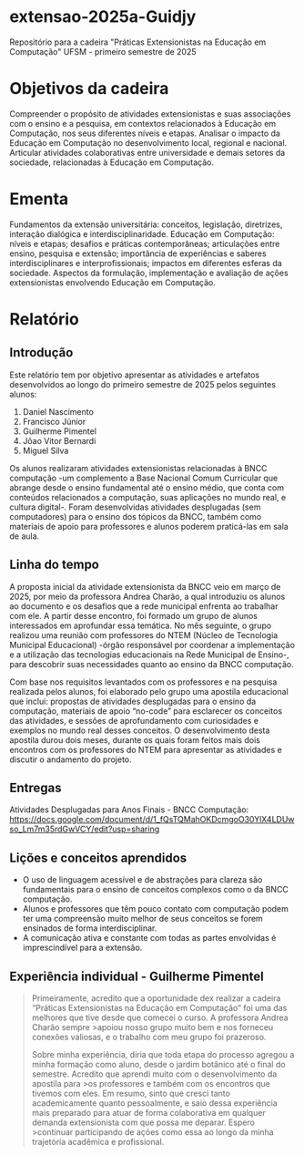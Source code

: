 # extensao-2025a-Guidjy

Repositório para a cadeira "Práticas Extensionistas na Educação em Computação" UFSM - primeiro semestre de 2025

# Objetivos da cadeira

Compreender o propósito de atividades extensionistas e suas associações com o ensino e a pesquisa, em contextos relacionados à Educação em Computação, nos seus diferentes níveis e etapas. Analisar o impacto da Educação em Computação no desenvolvimento local, regional e nacional. Articular atividades colaborativas entre universidade e demais setores da sociedade, relacionadas à Educação em Computação.

# Ementa

Fundamentos da extensão universitária: conceitos, legislação, diretrizes, interação dialógica e interdisciplinaridade. Educação em Computação: níveis e etapas; desafios e práticas contemporâneas; articulações entre ensino, pesquisa e extensão; importância de experiências e saberes interdisciplinares e interprofissionais; impactos em diferentes esferas da sociedade. Aspectos da formulação, implementação e avaliação de ações extensionistas envolvendo Educação em Computação.

# Relatório

## Introdução
Este relatório tem por objetivo apresentar as atividades e artefatos desenvolvidos ao longo do primeiro semestre de 2025 pelos seguintes alunos:
1. Daniel Nascimento
2. Francisco Júnior
3. Guilherme Pimentel
4. Jõao Vitor Bernardi
5. Miguel Silva
   
Os alunos realizaram atividades extensionistas relacionadas à BNCC computação -um complemento a Base Nacional Comum Curricular que abrange desde o ensino fundamental até o ensino médio, que conta com conteúdos relacionados a computação, suas aplicações no mundo real, e cultura digital-. Foram desenvolvidas atividades desplugadas (sem computadores) para o ensino dos tópicos da BNCC, também como materiais de apoio para professores e alunos poderem praticá-las em sala de aula.

## Linha do tempo
   A proposta inicial da atividade extensionista da BNCC veio em março de 2025, por meio da professora Andrea Charão, a qual introduziu os alunos ao documento e os desafios que a rede municipal enfrenta ao trabalhar com ele. A partir desse encontro, foi formado um grupo de alunos interessados em aprofundar essa temática. No mês seguinte, o grupo realizou uma reunião com professores do NTEM (Núcleo de Tecnologia Municipal Educacional) -órgão responsável por coordenar a implementação e a utilização das tecnologias educacionais na Rede Municipal de Ensino-, para descobrir suas necessidades quanto ao ensino da BNCC computação.  

   Com base nos requisitos levantados com os professores e na pesquisa realizada pelos alunos, foi elaborado pelo grupo uma apostila educacional que inclui: propostas de atividades desplugadas para o ensino da computação, materiais de apoio “no-code” para esclarecer os conceitos das atividades, e sessões de aprofundamento com curiosidades e exemplos no mundo real desses conceitos. O desenvolvimento desta apostila durou dois meses, durante os quais foram feitos mais dois encontros com os professores do NTEM para apresentar as atividades e discutir o andamento do projeto.

## Entregas
Atividades Desplugadas para Anos Finais - BNCC Computação: https://docs.google.com/document/d/1_fQsTQMahOKDcmgoO30YlX4LDUwso_Lm7m35rdGwVCY/edit?usp=sharing

## Lições e conceitos aprendidos
- O uso de linguagem acessível e de abstrações para clareza são fundamentais para o ensino de conceitos complexos como o da BNCC computação.
- Alunos e professores que têm pouco contato com computação podem ter uma compreensão muito melhor de seus conceitos se forem ensinados de forma interdisciplinar.
- A comunicação ativa e constante com todas as partes envolvidas é imprescindível para a extensão.

## Experiência individual - Guilherme Pimentel
>Primeiramente, acredito que a oportunidade dex realizar a cadeira “Práticas Extensionistas na Educação em Computação” foi uma das melhores que tive desde que comecei o curso. A professora Andrea Charão sempre >apoiou nosso grupo muito bem e nos forneceu conexões valiosas, e o trabalho com meu grupo foi prazeroso.  
>
>Sobre minha experiência, diria que toda etapa do processo agregou a minha formação como aluno, desde o jardim botânico até o final do semestre. Acredito que aprendi muito com o desenvolvimento da apostila para >os professores e também com os encontros que tivemos com eles.
>Em resumo, sinto que cresci tanto academicamente quanto pessoalmente, e saio dessa experiência mais preparado para atuar de forma colaborativa em qualquer demanda extensionista com que possa me deparar. Espero >continuar participando de ações como essa ao longo da minha trajetória acadêmica e profissional.


